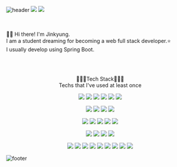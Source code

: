 ![header](https://capsule-render.vercel.app/api?type=waving&color=50:FFBDD5,50:FFD5D5&height=230&text=Hi!%20I'm%20Jinkyung&animation=twinkling&fontColor=ffffff&section=header)
<img src="https://img.shields.io/badge/lxs987@naver.com-03c75a?style=flat-square&logo=Naver&logoColor=white"/></a>
<img src="https://img.shields.io/badge/lxsz987@gmail.com-ea4335?style=flat-square&logo=Gmail&logoColor=white"/>
<br><br><br>

👋🏻 Hi there! I'm Jinkyung.<br>
I am a student dreaming for becoming a web full stack developer.⭐<br>
I usually develop using Spring Boot.

<br><br>
<p align="center">
👩🏻‍💻Tech Stack👩🏻‍💻<br>
Techs that I've used at least once
</p>
<p align="center">
<img src="https://img.shields.io/badge/Java-007396?style=flat-square&logo=Java&logoColor=white"/></a>
<img src="https://img.shields.io/badge/JavaScript-f7df1e?style=flat-square&logo=JavaScript&logoColor=white"/></a>
<img src="https://img.shields.io/badge/HTML5-e34f26?style=flat-square&logo=HTML5&logoColor=white"/></a>
<img src="https://img.shields.io/badge/CSS3-1572b6?style=flat-square&logo=CSS3&logoColor=white"/></a>
<img src="https://img.shields.io/badge/Spring-6DB33F?style=flat-square&logo=Spring&logoColor=white"/></a>
<img src="https://img.shields.io/badge/SpringBoot-6DB33F?style=flat-square&logo=SpringBoot&logoColor=white"/> 
</p>
<p align="center">
<img src="https://img.shields.io/badge/C-a8b9cc?style=flat-square&logo=C&logoColor=white"/></a>
<img src="https://img.shields.io/badge/C%2B%2B-00599c?style=flat-square&logo=C%2B%2B&logoColor=white"/></a>
<img src="https://img.shields.io/badge/Python-3776ab?style=flat-square&logo=Python&logoColor=white"/></a>
<img src="https://img.shields.io/badge/scikit-learn-f7931e?style=flat-square&logo=scikit-learn&logoColor=white"/></a>
</p>
<p align="center">
<img src="https://img.shields.io/badge/Oracle-f80000?style=flat-square&logo=Oracle&logoColor=white"/></a>
<img src="https://img.shields.io/badge/MySQL-4479a1?style=flat-square&logo=MySQL&logoColor=white"/></a>
<img src="https://img.shields.io/badge/Anaconda-44a833?style=flat-square&logo=Anaconda&logoColor=white"/></a>
<img src="https://img.shields.io/badge/Gradle-02303a?style=flat-square&logo=gradle&logoColor=white"/>
<img src="https://img.shields.io/badge/Apache Tomcat-f8dc75?style=flat-square&logo=Apache Tomcat&logoColor=white"/>
</p>
<p align="center">
<img src="https://img.shields.io/badge/Amazon AWS-232f3e?style=flat-square&logo=Amazon AWS&logoColor=white"/></a>
<img src="https://img.shields.io/badge/Amazon S3-569A31?style=flat-square&logo=Amazon S3&logoColor=white"/></a>
<img src="https://img.shields.io/badge/Amazon DynamoDB-4053d6?style=flat-square&logo=Amazon DynamoDB&logoColor=white"/></a>
<img src="https://img.shields.io/badge/Amazon Lambda-ff9900?style=flat-square&logo=AWS Lambda&logoColor=white"/>
</p>
<p align="center">
<img src="https://img.shields.io/badge/Eclipse IDE-2c2255?style=flat-square&logo=Eclipse IDE&logoColor=white"/></a>
<img src="https://img.shields.io/badge/Visual Studio-5c2d91?style=flat-square&logo=Visual Studio&logoColor=white"/></a>
<img src="https://img.shields.io/badge/Visual Studio Code-007acc?style=flat-square&logo=Visual Studio Code&logoColor=white"/></a>
<img src="https://img.shields.io/badge/Spyder IDE-ff0000?style=flat-square&logo=Spyder IDE&logoColor=white"/></a>
<img src="https://img.shields.io/badge/Jupyter-f37626?style=flat-square&logo=Jupyter&logoColor=white"/></a>
<img src="https://img.shields.io/badge/Google Colab-f9ab00?style=flat-square&logo=Google Colab&logoColor=white"/></a>
<img src="https://img.shields.io/badge/PowerShell-5391fe?style=flat-square&logo=PowerShell&logoColor=white"/></a>
<img src="https://img.shields.io/badge/Android Studio-3ddc84?style=flat-square&logo=Android Studio&logoColor=white"/></a>
<img src="https://img.shields.io/badge/iBeacon-3d7ebb?style=flat-square&logo=iBeacon&logoColor=white"/></a>
</p>

![footer](https://capsule-render.vercel.app/api?type=waving&color=50:FFBDD5,50:FFD5D5&height=100&section=footer)

